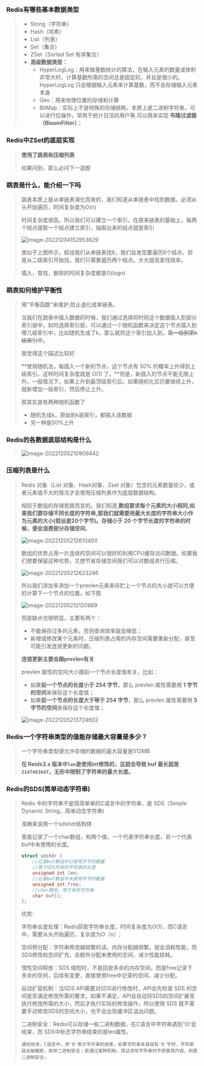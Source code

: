 ### Redis有哪些基本数据类型

> - String（字符串）
> - Hash（哈希）
> - List（列表）
> - Set（集合）
> - ZSet（Sorted Set 有序集合）
> - **高级数据类型：**
>   - HyperLogLog：用来做基数统计的算法，在输入元素的数量或体积非常大时，计算基数所需的空间总是固定的，并且是很小的。HyperLogLog 只会根据输入元素来计算基数，而不会存储输入元素本身
>   - Geo：用来地理位置的存储和计算
>   - BitMap：实际上不是特殊的存储结构，本质上是二进制字符串，可以进行位操作，常用于统计日活跃用户等,可以用来实现 **布隆过滤器（BloomFilter）**；



### Redis中ZSet的底层实现

> **使用了跳表和压缩列表**
>
> 如果问到，那么必问下一道题



### 跳表是什么，能介绍一下吗

> 跳表本质上是从单链表演化而来的，我们知道从单链表中找到数据，必须从头开始遍历，时间复杂度为O(n)
>
> 时间复杂度很高。所以我们可以建立一个索引，在原来链表的基础上，每两个结点提取一个结点建立索引，抽取出来的结点就是索引
>
> ![image-20221204152953629](Redis数据结构/image-20221204152953629.png)
>
> 类似于上图所示，假设我们从单链表找6，我们会发现要遍历6个结点，但是从二级索引开始找，我们只需要遍历两个结点。大大提高查找效率。
>
> 插入，查找，删除的时间复杂度都是O(logn)



### 跳表如何维护平衡性

> 用“平衡函数”来维护,防止退化成单链表。
>
> 当我们在跳表中插入数据的时候，我们通过选择同时将这个数据插入到部分索引层中，如何选择索引层，可以通过一个随机函数来决定这个节点插入到哪几级索引中，比如随机生成了k，那么就将这个索引加入到，~~第一级到第k级索引~~中。
>
> 我觉得这个描述比较好
>
> **使用随机法，每插入一个新的节点，这个节点有 50% 的概率上升得到上级索引。这样时间复杂度就是 O(1) 了。**但是，新插入的节点不能无限上升。一般情况下，如果上升到最顶级索引后，如果随机化后仍要继续上升，就新增加一级索引，然后停止上升。
>
> 那其实是有两种随机函数了
>
> - 随机生成k，原始到k层索引，都插入该数据
> - 另一种是50%上升



### Redis的各数据底层结构是什么

> ![image-20221205210909442](Redis数据结构/image-20221205210909442.png)



### 压缩列表是什么

> Redis 对象（List 对象、Hash对象、Zset 对象）包含的元素数量较少，或者元素值不大的情况才会使用压缩列表作为底层数据结构。
>
> 相较于数组的存储思路而言的。我们知道,**数组要求每个元素的大小相同,如果我们要存储不同长度的字符串,那我们就需要用最大长度的字符串大小作为元素的大小(假设是20个字节)。存储小于 20 个字节长度的字符串的时候，便会浪费部分存储空间**。
>
> ![image-20221205212610400](Redis数据结构/image-20221205212610400.png)
>
> 数组的优势占用一片连续的空间可以很好的利用CPU缓存访问数据。如果我们想要保留这种优势，又想节省存储空间我们可以对数组进行压缩。
>
> ![image-20221205212623246](Redis数据结构/image-20221205212623246.png)
>
> 所以我们添加多添加一个prevlen元素来存贮上一个节点的大小就可以方便的计算下一个节点的位置，如下图
>
> ![image-20221205212120889](Redis数据结构/image-20221205212120889.png)
>
> 但是缺点也很明显，主要有两个：
>
> - 不能保存过多的元素，否则查询效率就会降低；
> - 新增或修改某个元素时，压缩列表占用的内存空间需要重新分配，甚至可能引发连锁更新的问题。
>
> **连锁更新主要会跟prevlen有关**
>
> prevlen 属性的空间大小跟前一个节点长度值有关，比如：
>
> - 如果**前一个节点的长度小于 254 字节**，那么 prevlen 属性需要用 **1 字节的空间**来保存这个长度值；
> - 如果**前一个节点的长度大于等于 254 字节**，那么 prevlen 属性需要用 **5 字节的空间**来保存这个长度值；
>
> ![image-20221205213724602](Redis数据结构/image-20221205213724602.png)



### Redis一个字符串类型的值能存储最大容量是多少？

> 一个字符串类型键允许存储的数据的最大容量是512MB
>
> **在 Reids3.x 版本中`len`是使用int修饰的，这就会导致 buf 最长就是`2147483647`，无形中限制了字符串的最大长度。**



### Redis的SDS(简单动态字符串)

>  Redis 中的字符串不是简简单单的C语言中的字符串，是 SDS（Simple Dynamic String，简单动态字符串)
>
> 准确来说用一个sdshdr结构体
>
> 里面记录了一个char数组，和两个值，一个代表字符串长度，另一个代表buf中未使用的长度。
>
> ```c
> struct sdshdr {
>     //记录buf数组中已使用字节的数量
>     //等于SDS所保存字符串的长度
>     unsigned int len;
>     //记录buf数组中未使用字节的数量
>     unsigned int free;
>     //char数组，用于保存字符串
>     char buf[];
> };
> ```
>
> 优势:
>
> 字符串长度处理：Redis获取字符串长度，时间复杂度为O(1)，而C语言中，需要从头开始遍历，复杂度为O（n）;
>
> 空间预分配：字符串修改越频繁的话，内存分配越频繁，就会消耗性能，而SDS修改和空间扩充，会额外分配未使用的空间，减少性能损耗。
>
> 惰性空间释放：SDS 缩短时，不是回收多余的内存空间，而是free记录下多余的空间，后续有变更，直接使用free中记录的空间，减少分配。
>
> 自动扩容机制：当SDS API需要对SDS进行修改时，API会先检查 SDS 的空间是否满足修改所需的要求，如果不满足，API会自动将SDS的空间扩展至执行修改所需的大小，然后才执行实际的修改操作，所以使用 SDS 既不需要手动修改SDS的空间大小，也不会出现缓冲区溢出问题。 
>
> 二进制安全：Redis可以存储一些二进制数据，在C语言中字符串遇到'\0'会结束，而 SDS中标志字符串结束的是len属性。
>
> `通俗地讲，C语言中，用'0'表示字符串的结束，如果字符串本身就有'0'字符，字符串就会被截断，即非二进制安全；若通过某种机制，保证读写字符串时不损害其内容，则是二进制安全。`

